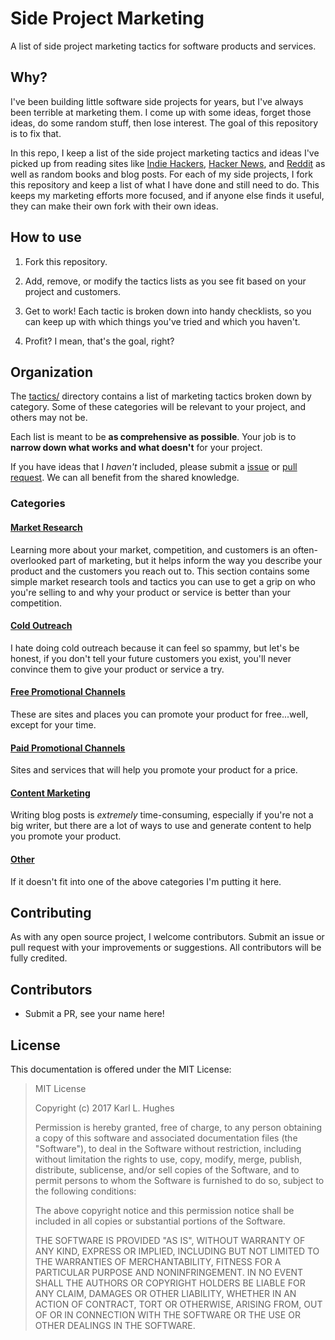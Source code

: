 # Side Project Marketing

A list of side project marketing tactics for software products and services.

## Why?

I've been building little software side projects for years, but I've always been terrible at marketing them. I come up with some ideas, forget those ideas, do some random stuff, then lose interest. The goal of this repository is to fix that.

In this repo, I keep a list of the side project marketing tactics and ideas I've picked up from reading sites like [Indie Hackers](https://www.indiehackers.com/), [Hacker News](https://news.ycombinator.com/), and [Reddit](https://www.reddit.com/) as well as random books and blog posts. For each of my side projects, I fork this repository and keep a list of what I have done and still need to do. This keeps my marketing efforts more focused, and if anyone else finds it useful, they can make their own fork with their own ideas.
 
## How to use

1. Fork this repository.

2. Add, remove, or modify the tactics lists as you see fit based on your project and customers.

3. Get to work! Each tactic is broken down into handy checklists, so you can keep up with which things you've tried and which you haven't.

4. Profit? I mean, that's the goal, right?

## Organization

The [tactics/](tactics) directory contains a list of marketing tactics broken down by category. Some of these categories will be relevant to your project, and others may not be.

Each list is meant to be **as comprehensive as possible**. Your job is to **narrow down what works and what doesn't** for your project.

If you have ideas that I _haven't_ included, please submit a [issue](https://github.com/karllhughes/side-project-marketing/issues) or [pull request](https://github.com/karllhughes/side-project-marketing/pulls). We can all benefit from the shared knowledge.

### Categories

#### [Market Research](tactics/market-research.md)
Learning more about your market, competition, and customers is an often-overlooked part of marketing, but it helps inform the way you describe your product and the customers you reach out to. This section contains some simple market research tools and tactics you can use to get a grip on who you're selling to and why your product or service is better than your competition.

#### [Cold Outreach](tactics/cold-outreach.md)
I hate doing cold outreach because it can feel so spammy, but let's be honest, if you don't tell your future customers you exist, you'll never convince them to give your product or service a try.

#### [Free Promotional Channels](tactics/free.md)
These are sites and places you can promote your product for free...well, except for your time.

#### [Paid Promotional Channels](tactics/paid.md)
Sites and services that will help you promote your product for a price.

#### [Content Marketing](tactics/content.md)
Writing blog posts is _extremely_ time-consuming, especially if you're not a big writer, but there are a lot of ways to use and generate content to help you promote your product. 

#### [Other](tactics/other.md)
If it doesn't fit into one of the above categories I'm putting it here.

## Contributing

As with any open source project, I welcome contributors. Submit an issue or pull request with your improvements or suggestions. All contributors will be fully credited.

## Contributors

- Submit a PR, see your name here!

## License

This documentation is offered under the MIT License:

> MIT License
> 
> Copyright (c) 2017 Karl L. Hughes
> 
> Permission is hereby granted, free of charge, to any person obtaining a copy
of this software and associated documentation files (the "Software"), to deal
in the Software without restriction, including without limitation the rights
to use, copy, modify, merge, publish, distribute, sublicense, and/or sell
copies of the Software, and to permit persons to whom the Software is
furnished to do so, subject to the following conditions:
> 
> The above copyright notice and this permission notice shall be included in all
copies or substantial portions of the Software.
> 
> THE SOFTWARE IS PROVIDED "AS IS", WITHOUT WARRANTY OF ANY KIND, EXPRESS OR
IMPLIED, INCLUDING BUT NOT LIMITED TO THE WARRANTIES OF MERCHANTABILITY,
FITNESS FOR A PARTICULAR PURPOSE AND NONINFRINGEMENT. IN NO EVENT SHALL THE
AUTHORS OR COPYRIGHT HOLDERS BE LIABLE FOR ANY CLAIM, DAMAGES OR OTHER
LIABILITY, WHETHER IN AN ACTION OF CONTRACT, TORT OR OTHERWISE, ARISING FROM,
OUT OF OR IN CONNECTION WITH THE SOFTWARE OR THE USE OR OTHER DEALINGS IN THE
SOFTWARE.
